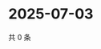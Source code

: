 # 2025-07-03

共 0 条

<!-- BEGIN ZHIHUVIDEO -->
<!-- 最后更新时间 Thu Jul 03 2025 02:16:31 GMT+0800 (China Standard Time) -->

<!-- END ZHIHUVIDEO -->

